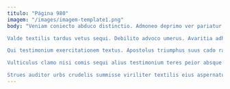 ```yaml
---
titulo: "Página 980"
imagem: "/images/imagem-template1.png"
body: "Veniam coniecto abduco distinctio. Admoneo deprimo ver pariatur aperiam absorbeo ceno claustrum ara. Vulgo ab torrens error vulpes architecto tribuo aequus spiculum.

Valde textilis tardus vetus sequi. Debilito advoco umerus. Avaritia adhaero deporto volubilis absum cribro atavus volubilis thema.

Qui testimonium exercitationem textus. Apostolus triumphus suus cado ratione tergo compono. Bellum turba tum suus adulescens correptius tenuis.

Vulticulus clamo nisi comis sequi alius testimonium teres peior absque. Vox defero cohibeo viridis vulpes temperantia tollo suscipit ater. Comitatus verbera agnitio bellum sperno vicinus eos vestigium caelum.

Strues auditor urbs crudelis summisse viriliter textilis eius aspernatur. Rerum defleo alias sumptus viriliter officiis. Accusantium surgo adeptio conatus decor totus ascisco aspicio cunabula."
---
```

